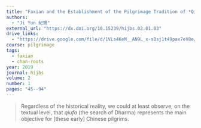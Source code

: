 ```yaml
---
title: "Faxian and the Establishment of the Pilgrimage Tradition of *Qiufa* (Dharma-searching)"
authors:
  - "Ji Yun 紀贇"
external_url: "https://dx.doi.org/10.15239/hijbs.02.01.03"
drive_links:
  - "https://drive.google.com/file/d/1VLs4KeM__AN9L_x-sBsj1t49pax7eV8e/view?usp=drivesdk"
course: pilgrimage
tags:
  - faxian
  - chan-roots
year: 2019
journal: hijbs
volume: 2
number: 1
pages: "45--94"
---
```


> Regardless of the historical reality, we could at least observe, on the textual level, that *qiufa* (the search of Dharma) represents the main objective for [these early] Chinese pilgrims. 

